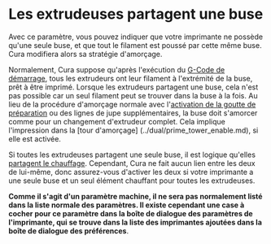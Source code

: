 Les extrudeuses partagent une buse
====
Avec ce paramètre, vous pouvez indiquer que votre imprimante ne possède qu'une seule buse, et que tout le filament est poussé par cette même buse. Cura modifiera alors sa stratégie d'amorçage.

Normalement, Cura suppose qu'après l'exécution du [G-Code de démarrage](machine_start_gcode.md), tous les extrudeurs ont leur filament à l'extrémité de la buse, prêt à être imprimé. Lorsque les extrudeurs partagent une buse, cela n'est pas possible car un seul filament peut se trouver dans la buse à la fois. Au lieu de la procédure d'amorçage normale avec l'[activation de la goutte de préparation](../platform_adhesion/prime_blob_enable.md) ou des lignes de jupe supplémentaires, la buse doit s'amorcer comme pour un changement d'extrudeur complet. Cela implique l'impression dans la [tour d'amorçage] (../dual/prime_tower_enable.md), si elle est activée.

Si toutes les extrudeuses partagent une seule buse, il est logique qu'elles [partagent le chauffage](machine_extruders_share_heater.md). Cependant, Cura ne fait aucun lien entre les deux de lui-même, donc assurez-vous d'activer les deux si votre imprimante a une seule buse et un seul élément chauffant pour toutes les extrudeuses.

**Comme il s'agit d'un paramètre machine, il ne sera pas normalement listé dans la liste normale des paramètres. Il existe cependant une case à cocher pour ce paramètre dans la boîte de dialogue des paramètres de l'imprimante, qui se trouve dans la liste des imprimantes ajoutées dans la boîte de dialogue des préférences**.
